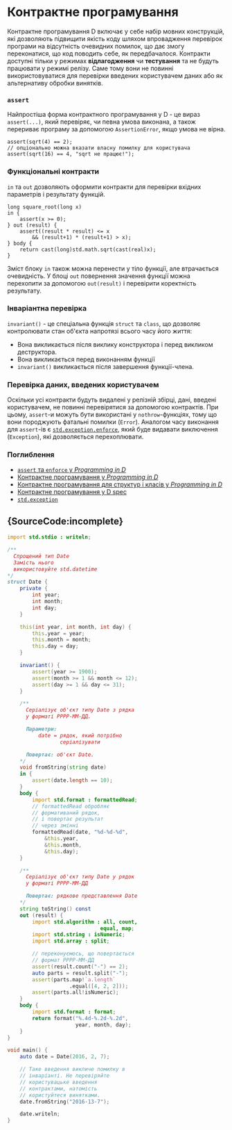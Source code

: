 # Контрактне програмування

Контрактне програмування D включає у себе набір мовних конструкцій,
які дозволяють підвищити якість коду шляхом впровадження перевірок
програми на відсутність очевидних помилок, що дає змогу переконатися,
що код поводить себе, як передбачалося. Контракти доступні тільки у
режимах **відлагодження** чи **тестування** та не будуть працювати у
режимі релізу. Саме тому вони не повинні використовуватися для
перевірки введених користувачем даних або як альтернативу обробки винятків.

### `assert`

Найпростіша форма контрактного програмування у D - це вираз `assert(...)`,
який перевіряє, чи певна умова виконана, а також перериває програму за
допомогою `AssertionError`, якщо умова не вірна.

    assert(sqrt(4) == 2);
    // опціонально можна вказати власну помилку для користувача
    assert(sqrt(16) == 4, "sqrt не працює!");

### Функціональні контракти

`in` та `out` дозволяють оформити контракти для перевірки вхідних
параметрів і результату функцій.

    long square_root(long x)
    in {
        assert(x >= 0);
    } out (result) {
        assert((result * result) <= x
            && (result+1) * (result+1) > x);
    } body {
        return cast(long)std.math.sqrt(cast(real)x);
    }

Зміст блоку `in` також можна перенести у тіло функції, але втрачається
очевидність. У блоці `out` повернення значення функції можна перехопити
за допомогою `out(result)` і перевірити коректність результату.

### Інваріантна перевірка

`invariant()` - це спеціальна функція `struct` та `class`, що дозволяє
контролювати стан об'єкта напротязі всього часу його життя:

* Вона викликається після виклику конструктора і перед викликом деструктора.
* Вона викликається перед виконанням функції
* `invariant()` викликається після завершення функції-члена.

### Перевірка даних, введених користувачем

Оскільки усі контракти будуть видалені у релізній збірці, дані, введені
користувачем, не повинні перевірятися за допомогою контрактів. При цьому,
`assert`-и можуть бути використані у `nothrow`-функціях, тому що
вони породжують фатальні помилки (`Error`).
Аналогом часу виконання для `assert`-ів є [`std.exception.enforce`](https://dlang.org/phobos/std_exception.html#.enforce),
який буде видавати виключення (`Exception`), які дозволяється перехоплювати.

### Поглиблення

- [`assert` та `enforce` у _Programming in D_](http://ddili.org/ders/d.en/assert.html)
- [Контрактне програмування у _Programming in D_](http://ddili.org/ders/d.en/contracts.html)
- [Контрактне програмування для структур і класів у _Programming in D_](http://ddili.org/ders/d.en/invariant.html)
- [Контрактне програмування у D spec](https://dlang.org/spec/contracts.html)
- [`std.exception`](https://dlang.org/phobos/std_exception.html)

## {SourceCode:incomplete}

```d
import std.stdio : writeln;

/**
  Спрощений тип Date
  Замість нього
  використовуйте std.datetime
*/
struct Date {
    private {
        int year;
        int month;
        int day;
    }

    this(int year, int month, int day) {
        this.year = year;
        this.month = month;
        this.day = day;
    }

    invariant() {
        assert(year >= 1900);
        assert(month >= 1 && month <= 12);
        assert(day >= 1 && day <= 31);
    }

    /**
      Серіалізує об'єкт типу Date з рядка
      у форматі РРРР-ММ-ДД.

      Параметри:
          date = рядок, який потрібно
                 серіалізувати

      Повертає: об'єкт Date.
    */
    void fromString(string date)
    in {
        assert(date.length == 10);
    }
    body {
        import std.format : formattedRead;
        // formattedRead обробляє
        // формативаний рядок,
        // і повертає результат
        // через змінні
        formattedRead(date, "%d-%d-%d",
            &this.year,
            &this.month,
            &this.day);
    }

    /**
      Серіалізує об'єкт типу Date у рядок
      у форматі РРРР-ММ-ДД

      Повертає: рядкове представлення Date
    */
    string toString() const
    out (result) {
        import std.algorithm : all, count,
                              equal, map;
        import std.string : isNumeric;
        import std.array : split;

		// переконуємось, що повертається
        // формат РРРР-ММ-ДД
        assert(result.count("-") == 2);
        auto parts = result.split("-");
        assert(parts.map!`a.length`
                    .equal([4, 2, 2]));
        assert(parts.all!isNumeric);
    }
    body {
        import std.format : format;
        return format("%.4d-%.2d-%.2d",
                      year, month, day);
    }
}

void main() {
    auto date = Date(2016, 2, 7);

    // Таке введення викличе помилку в
    // інваріанті. Не перевіряйте
    // користувацьке введення
    // контрактами, натомість
    // користуйтеся винятками.
    date.fromString("2016-13-7");

    date.writeln;
}
```
